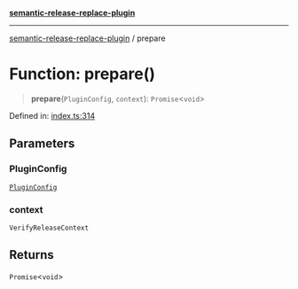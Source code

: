 [**semantic-release-replace-plugin**](../README.md)

***

[semantic-release-replace-plugin](../README.md) / prepare

# Function: prepare()

> **prepare**(`PluginConfig`, `context`): `Promise`\<`void`\>

Defined in: [index.ts:314](https://github.com/centralnicgroup-opensource/rtldev-middleware-semantic-release-replace-plugin/blob/1cd9b4e3f4e3e5f58ecf23af95ef0b989d354aee/src/index.ts#L314)

## Parameters

### PluginConfig

[`PluginConfig`](../interfaces/PluginConfig.md)

### context

`VerifyReleaseContext`

## Returns

`Promise`\<`void`\>
